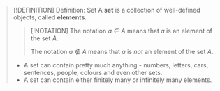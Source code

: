 >[!DEFINITION] Definition: Set
>A **set** is a collection of well-defined objects, called **elements**. 
>
>>[!NOTATION]
>>The notation $a \in A$ means that $a$ is an element of the set $A$.
>>
>>The notation $a \notin A$ means that $a$ is *not* an element of the set $A$.
>
>- A set can contain pretty much anything - numbers, letters, cars, sentences, people, colours and even other sets.
>- A set  can contain either finitely many or infinitely many elements.